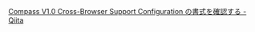 [Compass V1.0 Cross-Browser Support Configuration の書式を確認する - Qiita](http://qiita.com/DriftwoodJP/items/dac0c2dc956348a9a4d2)
